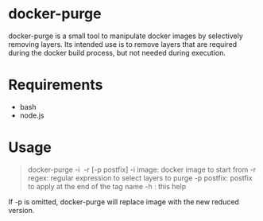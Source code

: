 docker-purge
===

docker-purge is a small tool to manipulate docker images by selectively removing
layers. Its intended use is to remove layers that are required during the docker
build process, but not needed during execution.

Requirements
===

 - bash
 - node.js

Usage
===

> docker-purge -i <image> -r <regex> [-p postfix]
      -i image: docker image to start from
      -r regex: regular expression to select layers to purge
      -p postfix: postfix to apply at the end of the tag name
      -h : this help

If -p is omitted, docker-purge will replace image with the new reduced version.
